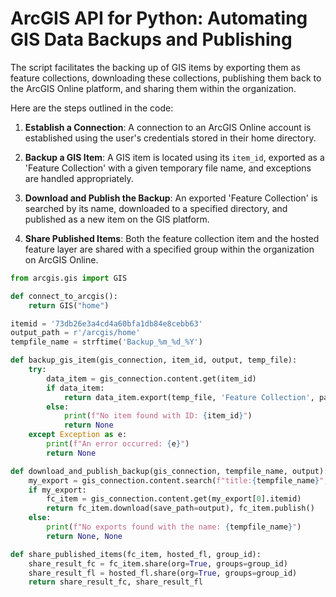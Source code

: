 # **ArcGIS API for Python: Automating GIS Data Backups and Publishing**

The script facilitates the backing up of GIS items by exporting them as feature collections, downloading these collections, publishing them back to the ArcGIS Online platform, and sharing them within the organization.

Here are the steps outlined in the code:

1. **Establish a Connection**: A connection to an ArcGIS Online account is established using the user's credentials stored in their home directory.

2. **Backup a GIS Item**: A GIS item is located using its `item_id`, exported as a 'Feature Collection' with a given temporary file name, and exceptions are handled appropriately.

3. **Download and Publish the Backup**: An exported 'Feature Collection' is searched by its name, downloaded to a specified directory, and published as a new item on the GIS platform.

4. **Share Published Items**: Both the feature collection item and the hosted feature layer are shared with a specified group within the organization on ArcGIS Online.

```python
from arcgis.gis import GIS

def connect_to_arcgis():
    return GIS("home")

itemid = '73db26e3a4cd4a60bfa1db84e8cebb63'
output_path = r'/arcgis/home'
tempfile_name = strftime('Backup_%m_%d_%Y')

def backup_gis_item(gis_connection, item_id, output, temp_file):
    try:
        data_item = gis_connection.content.get(item_id)
        if data_item:
            return data_item.export(temp_file, 'Feature Collection', parameters=None, wait=True)
        else:
            print(f"No item found with ID: {item_id}")
            return None
    except Exception as e:
        print(f"An error occurred: {e}")
        return None

def download_and_publish_backup(gis_connection, tempfile_name, output):
    my_export = gis_connection.content.search(f"title:{tempfile_name}", item_type='Feature Collection')
    if my_export:
        fc_item = gis_connection.content.get(my_export[0].itemid)
        return fc_item.download(save_path=output), fc_item.publish()
    else:
        print(f"No exports found with the name: {tempfile_name}")
        return None, None

def share_published_items(fc_item, hosted_fl, group_id):
    share_result_fc = fc_item.share(org=True, groups=group_id)
    share_result_fl = hosted_fl.share(org=True, groups=group_id)
    return share_result_fc, share_result_fl
```
